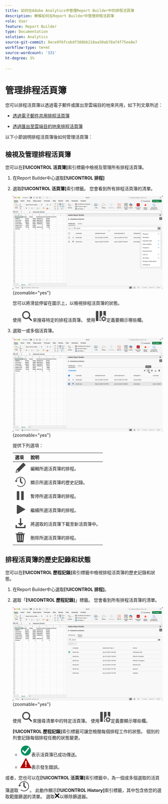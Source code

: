 ```yaml
---
title: 如何在Adobe Analytics中管理Report Builder中的排程活頁簿
description: 瞭解如何在Report Builder中管理排程活頁簿
role: User
feature: Report Builder
type: Documentation
solution: Analytics
source-git-commit: 9ece9f6fcebdf308b6218aa50ab78af4f75ee8e7
workflow-type: tm+mt
source-wordcount: '331'
ht-degree: 3%

---
```


# 管理排程活頁簿

您可以排程活頁簿以透過電子郵件或匯出至雲端目的地來共用，如下列文章所述：

* [透過電子郵件共用排程活頁簿](/help/analyze/report-builder/schedule-reportbuilder.md)

* [透過匯出至雲端目的地來排程活頁簿](/help/analyze/report-builder/report-builder-export.md)

以下小節說明排程活頁簿後如何管理活頁簿：

## 檢視及管理排程活頁簿

您可以在&#x200B;**[!UICONTROL 活頁簿]**&#x200B;索引標籤中檢視及管理所有排程活頁簿。

1. 在Report Builder中心選取&#x200B;**[!UICONTROL 排程]**

1. 選取&#x200B;**[!UICONTROL 活頁簿]**&#x200B;索引標籤。 您會看到所有排程活頁簿的清單。

   ![排程活頁簿](assets/scheduled-workbooks.png){zoomable="yes"}

   您可以將滑鼠停留在圖示上，以檢視排程活頁簿的狀態。

   使用![搜尋](/help/assets/icons/Search.svg)來搜尋特定的排程活頁簿。
使用![ColumnSetting](/help/assets/icons/ColumnSetting.svg)定義要顯示哪些欄。

1. 選取一或多個活頁簿。

   ![排程選取的活頁簿](assets/scheduled-workbooks-selected.png){zoomable="yes"}

   提供下列選項：

   | 選項 | 說明 |
   |---|---|
   | ![編輯](/help/assets/icons/Edit.svg) | 編輯所選活頁簿的排程。 |
   | ![歷程記錄](/help/assets/icons/History.svg) | 顯示所選活頁簿的歷史記錄。 |
   | ![暫停](/help/assets/icons/Pause.svg) | 暫停所選活頁簿的排程。 |
   | ![播放](/help/assets/icons/Play.svg) | 繼續所選活頁簿的排程。 |
   | ![下載](/help/assets/icons/Download.svg) | 將選取的活頁簿下載至新活頁簿中。 |
   | ![刪除](/help/assets/icons/Delete.svg) | 刪除所選活頁簿的排程。 |


## 排程活頁簿的歷史記錄和狀態

您可以在&#x200B;**[!UICONTROL 歷程記錄]**&#x200B;索引標籤中檢視排程活頁簿的歷史記錄和狀態。

1. 在Report Builder中心選取&#x200B;**[!UICONTROL 排程]**。

1. 選取「**[!UICONTROL 歷程記錄]**」標籤。 您會看到所有排程活頁簿的清單。

   ![排程歷程記錄](assets/scheduled-workbooks-history.png){zoomable="yes"}

   使用![搜尋](/help/assets/icons/Search.svg)來搜尋清單中的特定活頁簿。
使用![ColumnSetting](/help/assets/icons/ColumnSetting.svg)定義要顯示哪些欄。

   **[!UICONTROL 歷程記錄]**&#x200B;索引標籤可讓您檢閱每個排程工作的狀態。 個別的列會記錄每個排程任務的狀態變更。

   * ![CheckmarkCircleGreen](/help/assets/icons/CheckmarkCircleGreen.svg)表示活頁簿已成功傳送。
   * ![AlertRed](/help/assets/icons/AlertRed.svg)表示發生錯誤。

或者，您也可以在&#x200B;**[!UICONTROL 活頁簿]**&#x200B;索引標籤中，為一個或多個選取的活頁簿選取![歷程記錄](/help/assets/icons/History.svg)。 此動作顯示&#x200B;**[!UICONTROL History]**&#x200B;索引標籤，其中包含依您的選取範圍篩選的清單。 選取![CrossSize75](/help/assets/icons/CrossSize75.svg)以移除篩選器。



